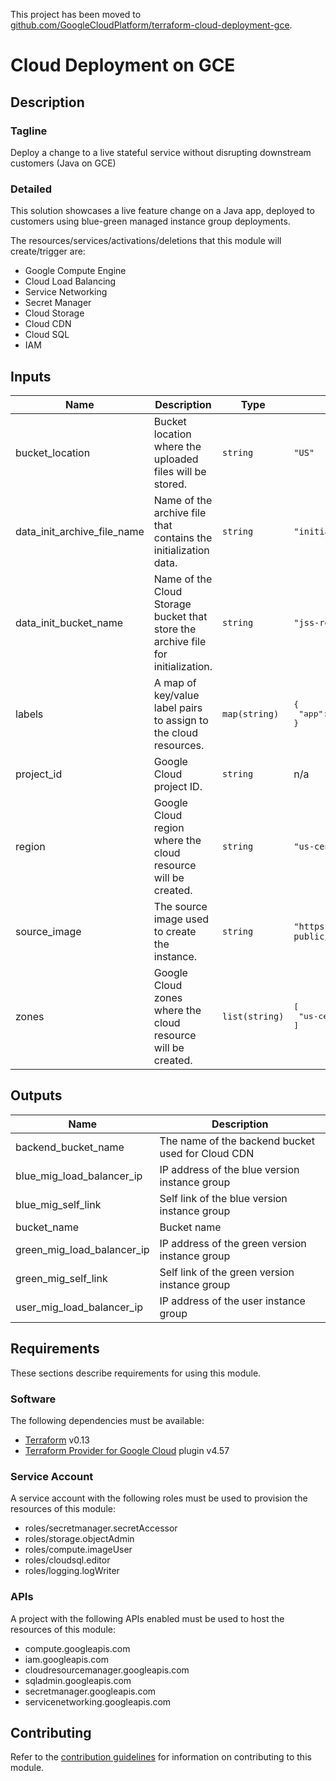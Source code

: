 This project has been moved to [github.com/GoogleCloudPlatform/terraform-cloud-deployment-gce](https://github.com/GoogleCloudPlatform/terraform-cloud-deployment-gce/).

# Cloud Deployment on GCE

## Description

### Tagline

Deploy a change to a live stateful service without disrupting downstream customers (Java on GCE)

### Detailed

This solution showcases a live feature change on a Java app, deployed to customers using blue-green managed instance group deployments.

The resources/services/activations/deletions that this module will create/trigger are:

- Google Compute Engine
- Cloud Load Balancing
- Service Networking
- Secret Manager
- Cloud Storage
- Cloud CDN
- Cloud SQL
- IAM

<!-- BEGINNING OF PRE-COMMIT-TERRAFORM DOCS HOOK -->
## Inputs

| Name | Description | Type | Default | Required |
|------|-------------|------|---------|:--------:|
| bucket\_location | Bucket location where the uploaded files will be stored. | `string` | `"US"` | no |
| data\_init\_archive\_file\_name | Name of the archive file that contains the initialization data. | `string` | `"initialization.tar.gz"` | no |
| data\_init\_bucket\_name | Name of the Cloud Storage bucket that store the archive file for initialization. | `string` | `"jss-resources"` | no |
| labels | A map of key/value label pairs to assign to the cloud resources. | `map(string)` | <pre>{<br>  "app": "cloud-deployment-gce-java"<br>}</pre> | no |
| project\_id | Google Cloud project ID. | `string` | n/a | yes |
| region | Google Cloud region where the cloud resource will be created. | `string` | `"us-central1"` | no |
| source\_image | The source image used to create the instance. | `string` | `"https://www.googleapis.com/compute/beta/projects/hsa-public/global/images/jss-cd-gce-vm-image"` | no |
| zones | Google Cloud zones where the cloud resource will be created. | `list(string)` | <pre>[<br>  "us-central1-a"<br>]</pre> | no |

## Outputs

| Name | Description |
|------|-------------|
| backend\_bucket\_name | The name of the backend bucket used for Cloud CDN |
| blue\_mig\_load\_balancer\_ip | IP address of the blue version instance group |
| blue\_mig\_self\_link | Self link of the blue version instance group |
| bucket\_name | Bucket name |
| green\_mig\_load\_balancer\_ip | IP address of the green version instance group |
| green\_mig\_self\_link | Self link of the green version instance group |
| user\_mig\_load\_balancer\_ip | IP address of the user instance group |

<!-- END OF PRE-COMMIT-TERRAFORM DOCS HOOK -->

## Requirements

These sections describe requirements for using this module.

### Software

The following dependencies must be available:

- [Terraform](https://developer.hashicorp.com/terraform/downloads) v0.13
- [Terraform Provider for Google Cloud](https://registry.terraform.io/providers/hashicorp/google/latest/docs) plugin v4.57

### Service Account

A service account with the following roles must be used to provision
the resources of this module:

- roles/secretmanager.secretAccessor
- roles/storage.objectAdmin
- roles/compute.imageUser
- roles/cloudsql.editor
- roles/logging.logWriter

### APIs

A project with the following APIs enabled must be used to host the
resources of this module:

- compute.googleapis.com
- iam.googleapis.com
- cloudresourcemanager.googleapis.com
- sqladmin.googleapis.com
- secretmanager.googleapis.com
- servicenetworking.googleapis.com

## Contributing

Refer to the [contribution guidelines](CONTRIBUTING.md) for
information on contributing to this module.

[terraform-provider-google-cloud]: https://www.terraform.io/docs/providers/google/index.html
[terraform]: https://www.terraform.io/downloads.html
